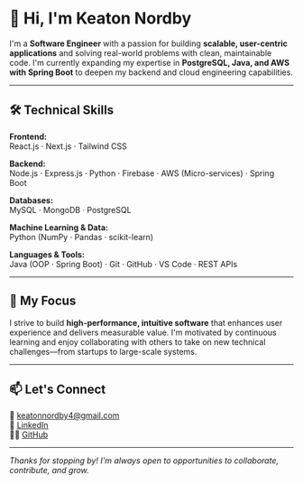 # 👋 Hi, I'm Keaton Nordby

I'm a **Software Engineer** with a passion for building **scalable, user-centric applications** and solving real-world problems with clean, maintainable code. I'm currently expanding my expertise in **PostgreSQL, Java, and AWS with Spring Boot** to deepen my backend and cloud engineering capabilities.

---

## 🛠️ Technical Skills

**Frontend:**  
React.js · Next.js · Tailwind CSS

**Backend:**  
Node.js · Express.js · Python · Firebase · AWS (Micro-services) · Spring Boot

**Databases:**  
MySQL · MongoDB · PostgreSQL

**Machine Learning & Data:**  
Python (NumPy · Pandas · scikit-learn)

**Languages & Tools:**  
Java (OOP · Spring Boot) · Git · GitHub · VS Code · REST APIs

---

## 🎯 My Focus

I strive to build **high-performance, intuitive software** that enhances user experience and delivers measurable value. I'm motivated by continuous learning and enjoy collaborating with others to take on new technical challenges—from startups to large-scale systems.

---

## 📫 Let's Connect

📧 keatonnordby4@gmail.com  
🔗 [LinkedIn](https://www.linkedin.com/in/keaton-nordby-a056872a7/)  
👨‍💻 [GitHub](https://github.com/Keaton-Nordby)

---

_Thanks for stopping by! I'm always open to opportunities to collaborate, contribute, and grow._
